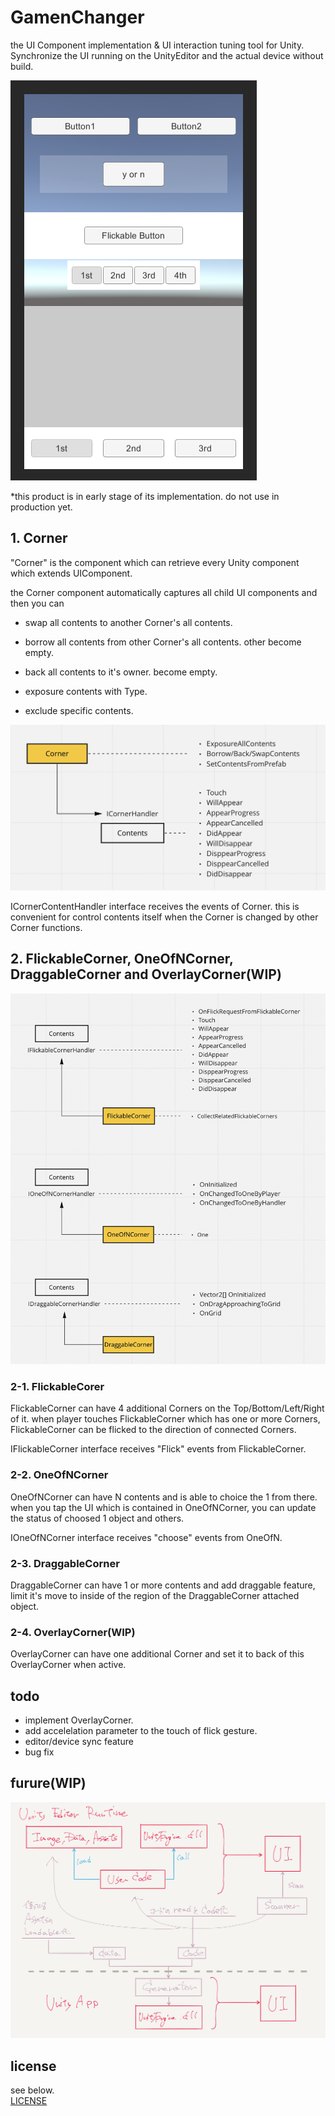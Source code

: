# GamenChanger
the UI Component implementation & UI interaction tuning tool for Unity.  
Synchronize the UI running on the UnityEditor and the actual device without build.


![corner](./Images/image.png)

*this product is in early stage of its implementation. do not use in production yet.

## 1. Corner
"Corner" is the component which can retrieve every Unity component which extends UIComponent.

the Corner component automatically captures all child UI components and
then you can
* swap all contents to another Corner's all contents.
* borrow all contents from other Corner's all contents. other become empty.
* back all contents to it's owner. become empty.

* exposure contents with Type.
* exclude specific contents.

![corner](./Images/corner.png)

ICornerContentHandler interface receives the events of Corner.
this is convenient for control contents itself when the Corner is changed by other Corner functions.


## 2. FlickableCorner, OneOfNCorner, DraggableCorner and OverlayCorner(WIP)

![corner](./Images/corners.png)

### 2-1. FlickableCorer
FlickableCorner can have 4 additional Corners on the Top/Bottom/Left/Right of it. 
when player touches FlickableCorner which has one or more Corners, FlickableCorner can be flicked to the direction of connected Corners.

IFlickableCorner interface receives "Flick" events from FlickableCorner.


### 2-2. OneOfNCorner
OneOfNCorner can have N contents and is able to choice the 1 from there.
when you tap the UI which is contained in OneOfNCorner, you can update the status of choosed 1 object and others.

IOneOfNCorner interface receives "choose" events from OneOfN.


### 2-3. DraggableCorner
DraggableCorner can have 1 or more contents and add draggable feature, limit it's move to inside of the region of the DraggableCorner attached object.


### 2-4. OverlayCorner(WIP)
OverlayCorner can have one additional Corner and set it to back of this OverlayCorner when active.



 ## todo
 * implement OverlayCorner.
 * add accelelation parameter to the touch of flick gesture.
 * editor/device sync feature
 * bug fix


## furure(WIP)
 
![corner](./Images/overview_reflect.png)
 

## license
see below.  
[LICENSE](./LICENSE)
